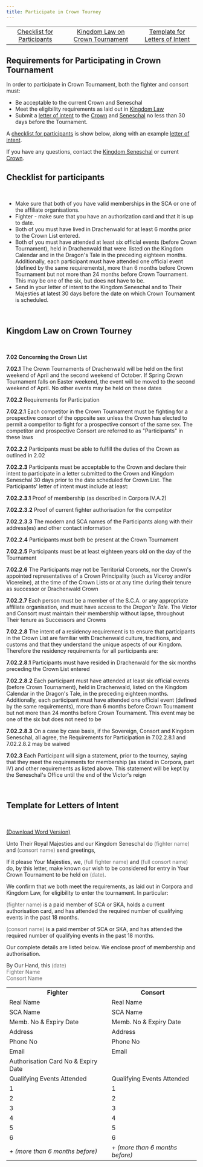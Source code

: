 ```yaml
---
title: Participate in Crown Tourney
---
```

<table border="0" cellspacing="0" cellpadding="0" align="center">
<tbody>
<tr>
<td style="text-align: center;"><a href="#checklist">Checklist for Participants</a></td>
<td style="text-align: center;"><a href="#law">Kingdom Law on Crown Tournament</a></td>
<td style="text-align: center;"><a href="#template">Template for Letters of Intent</a></td>
</tr>
</tbody>
</table>
<h2>Requirements for Participating in Crown Tournament</h2>
<p>In order to participate in Crown Tournament, both the fighter and consort must:</p>
<ul>
<li>Be acceptable to the current Crown and Seneschal</li>
<li>Meet the eligibility requirements as laid out in <a href="#law">Kingdom Law</a></li>
<li>Submit a <a href="#template">letter of intent</a> to the <a href="/content/royalty-and-landed-nobility-drachenwald" title="link to crown">Crown</a> and <a href="/content/drachenwald-seneschal" title="Seneschal">Seneschal</a> no less than 30 days before the Tournament.</li>
</ul>
<p>A <a href="#checklist">checklist for participants</a> is show below, along with an example <a href="#template">letter of intent</a>.</p>
<p>If you have any questions, contact the <a href="/content/drachenwald-seneschal" title="Seneschal">Kingdom Seneschal</a> or current <a href="/content/royalty-and-landed-nobility-drachenwald" title="Crown">Crown</a>.</p>
<h2><a name="checklist" id="checklist">Checklist for participants</a></h2>
<p>&nbsp;</p>
<ul>
<li>Make sure that both of you have valid memberships in the SCA or one of the affiliate organisations.</li>
<li>Fighter - make sure that you have an authorization card and that it is up to date.</li>
<li>Both of you must have lived in Drachenwald for at least 6 months prior to the Crown List entered.</li>
<li>Both  of you must have attended at least six official events (before Crown  Tournament), held in Drachenwald that were&nbsp; listed on the Kingdom Calendar and in the  Dragon's Tale in the preceding eighteen months. Additionally, each  participant must have attended one official event (defined by the same  requirements), more than 6 months before Crown Tournament but not more  than 24 months before Crown Tournament. This may be one of the six, but does not have to be.</li>
<li>Send in your letter of  intent to the Kingdom Seneschal and to Their Majesties at latest 30 days  before the date on which Crown Tournament is scheduled.</li>
</ul>
<p>&nbsp;</p>
<h2><a name="law" id="law">Kingdom Law on Crown Tourney</a></h2>
<p>&nbsp;</p>
<p><strong>7.02 Concerning the Crown List</strong></p>
<p><strong>7.02.1</strong> The Crown Tournaments of Drachenwald will be held on the first weekend of April and the second weekend of October. If Spring Crown Tournament falls on Easter weekend, the event will be moved to the second weekend of April. No other events may be held on these dates</p>
<p><strong>7.02.2</strong> Requirements for Participation</p>
<p><strong>7.02.2.1</strong> Each competitor in the Crown Tournament must be fighting for a prospective consort of the opposite sex unless the Crown has elected to permit a competitor to fight for a prospective consort of the same sex. The competitor and prospective Consort are referred to as "Participants" in these laws</p>
<p><strong>7.02.2.2</strong> Participants must be able to fulfill the duties of the Crown as outlined in 2.02</p>
<p><strong>7.02.2.3</strong> Participants must be acceptable to the Crown and declare their intent to participate in a letter submitted to the Crown and Kingdom Seneschal 30 days prior to the date scheduled for Crown List. The Participants' letter of intent must include at least:</p>
<p><strong>7.02.2.3.1</strong> Proof of membership (as described in Corpora IV.A.2)</p>
<p><strong>7.02.2.3.2</strong> Proof of current fighter authorisation for the competitor</p>
<p><strong>7.02.2.3.3</strong> The modern and SCA names of the Participants along with their address(es) and other contact information</p>
<p><strong>7.02.2.4</strong> Participants must both be present at the Crown Tournament</p>
<p><strong>7.02.2.5</strong> Participants must be at least eighteen years old on the day of the Tournament</p>
<p><strong>7.02.2.6</strong> The Participants may not be Territorial Coronets, nor the Crown's appointed representatives of a Crown Principality (such as Viceroy and/or Vicereine), at the time of the Crown Lists or at any time during their tenure as successor or Drachenwald Crown</p>
<p><strong>7.02.2.7</strong> Each person must be a member of the S.C.A. or any appropriate affiliate organisation, and must have access to the <em>Dragon's Tale</em>. The Victor and Consort must maintain their membership without lapse, throughout Their tenure as Successors and Crowns</p>
<p><strong>7.02.2.8</strong> The intent of a residency requirement is to ensure that participants in the Crown List are familiar with Drachenwald culture, traditions, and customs and that they understand the unique aspects of our Kingdom. Therefore the residency requirements for all participants are:</p>
<p><strong>7.02.2.8.1</strong> Participants must have resided in Drachenwald for the six months preceding the Crown List entered</p>
<p><strong>7.02.2.8.2</strong> Each participant must have attended at least six official events (before Crown Tournament), held in Drachenwald, listed on the Kingdom Calendar in the Dragon's Tale, in the preceding eighteen months. Additionally, each participant must have attended one official event (defined by the same requirements), more than 6 months before Crown Tournament but not more than 24 months before Crown Tournament. This event may be one of the six but does not need to be</p>
<p><strong>7.02.2.8.3</strong> On a case by case basis, if the Sovereign, Consort and Kingdom Seneschal, all agree, the Requirements for Participation in 7.02.2.8.1 and 7.02.2.8.2 may be waived</p>
<p><strong>7.02.3</strong> Each Participant will sign a statement, prior to the tourney, saying that they meet the requirements for membership (as stated in Corpora, part IV) and other requirements as listed above. This statement will be kept by the Seneschal's Office until the end of the Victor's reign</p>
<p>&nbsp;</p>
<h2><a name="template" id="template">Template for Letters of Intent</a></h2>
<p>&nbsp;</p>
<p><a href="/sites/default/files/Sample Letter of Intent.doc">(Download Word Version)</a></p>
<p>Unto Their Royal Majesties and our Kingdom Seneschal do <span style="color: #696969;">(fighter name)</span> and <span style="color: #696969;">(consort name)</span> send greetings,</p>
<p>If it please Your Majesties, we, <span style="color: #696969;">(full fighter name)</span> and <span style="color: #696969;">(full consort name)</span> do, by this letter, make known our wish to be considered for entry in Your Crown Tournament to be held on <span style="color: #696969;">(date)</span>.</p>
<p>We confirm that we both meet the requirements, as laid out in Corpora and Kingdom Law, for eligibility to enter the tournament. In particular:</p>
<p><span style="color: #696969;">(fighter name)</span> is a paid member of SCA or SKA, holds a current authorisation card, and has attended the required number of qualifying events in the past 18 months.</p>
<p><span style="color: #696969;">(consort name)</span> is a paid member of SCA or SKA, and has attended the required number of qualifying events in the past 18 months.</p>
<p>Our complete details are listed below. We enclose proof of membership and authorisation.</p>
<p>By Our Hand, this <span style="color: #696969;">(date)</span><br /><span style="color: #696969;">Fighter Name<br />Consort Name</span></p>
<table border="0" cellspacing="0" cellpadding="0">
<tbody>
<tr style="text-align: center;">
<td><strong>Fighter</strong></td>
<td><strong>Consort</strong></td>
</tr>
<tr>
<td>Real Name</td>
<td>Real Name</td>
</tr>
<tr>
<td>SCA Name</td>
<td>SCA Name</td>
</tr>
<tr>
<td>Memb. No &amp; Expiry Date</td>
<td>Memb. No &amp; Expiry Date</td>
</tr>
<tr>
<td>Address</td>
<td>Address</td>
</tr>
<tr>
<td>Phone No</td>
<td>Phone No</td>
</tr>
<tr>
<td>Email</td>
<td>Email</td>
</tr>
<tr>
<td>Authorisation Card No &amp; Expiry Date</td>
<td>&nbsp;&nbsp;</td>
</tr>
<tr>
<td>Qualifying Events Attended</td>
<td>Qualifying Events Attended</td>
</tr>
<tr>
<td>1</td>
<td>1</td>
</tr>
<tr>
<td>2</td>
<td>2</td>
</tr>
<tr>
<td>3</td>
<td>3</td>
</tr>
<tr>
<td>4</td>
<td>4</td>
</tr>
<tr>
<td>5</td>
<td>5</td>
</tr>
<tr>
<td>6</td>
<td>6</td>
</tr>
<tr>
<td><em>+ (more than 6 months before)</em></td>
<td><em>+ (more than 6 months before)</em></td>
</tr>
</tbody>
</table>
